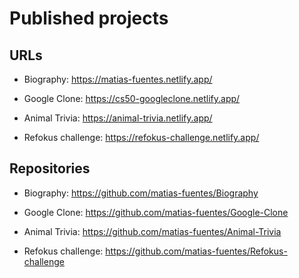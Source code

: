 # Published projects

## URLs

- Biography: https://matias-fuentes.netlify.app/

- Google Clone: https://cs50-googleclone.netlify.app/

- Animal Trivia: https://animal-trivia.netlify.app/

- Refokus challenge: https://refokus-challenge.netlify.app/

## Repositories

- Biography: https://github.com/matias-fuentes/Biography

- Google Clone: https://github.com/matias-fuentes/Google-Clone

- Animal Trivia: https://github.com/matias-fuentes/Animal-Trivia

- Refokus challenge: https://github.com/matias-fuentes/Refokus-challenge
